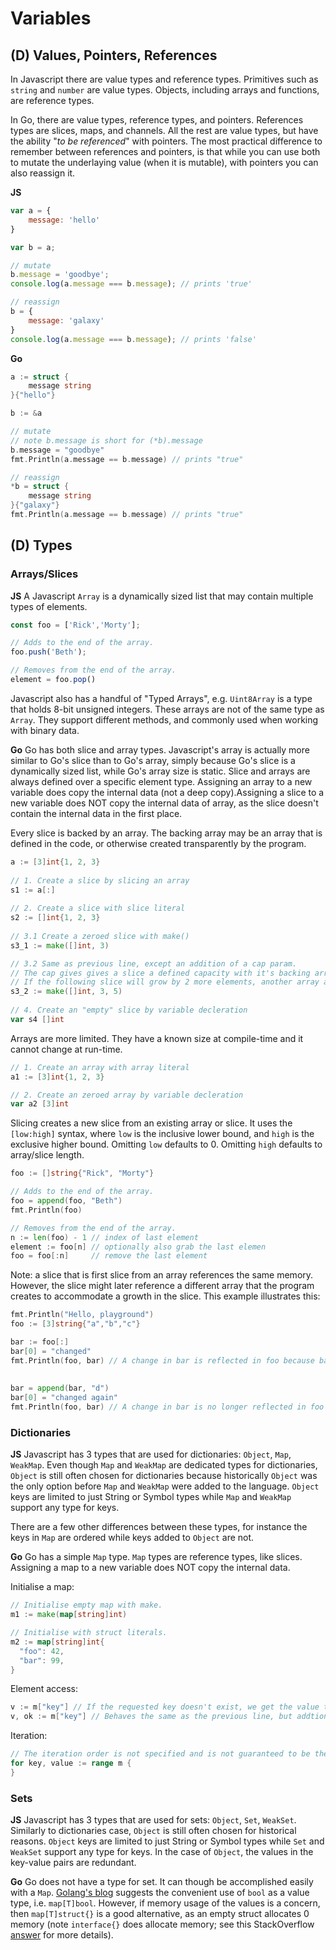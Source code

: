 # Variables
## (D) Values, Pointers, References

In Javascript there are value types and reference types. Primitives such as `string` and `number` are value types. Objects, including arrays and functions, are reference types.

In Go, there are value types, reference types, and pointers. References types are slices, maps, and channels. All the rest are value types, but have the ability "*to be referenced*" with pointers.
The most practical difference to remember between references and pointers, is that while you can use both to mutate the underlaying value (when it is mutable), with pointers you can also reassign it.

**JS**
```Javascript
var a = {
    message: 'hello'
}

var b = a;

// mutate
b.message = 'goodbye';
console.log(a.message === b.message); // prints 'true'

// reassign
b = {
    message: 'galaxy'
}
console.log(a.message === b.message); // prints 'false'
```

**Go**
```Go
a := struct {
	message string
}{"hello"}

b := &a

// mutate
// note b.message is short for (*b).message
b.message = "goodbye"
fmt.Println(a.message == b.message) // prints "true"

// reassign
*b = struct {
	message string
}{"galaxy"}
fmt.Println(a.message == b.message) // prints "true"
```

## (D) Types

### Arrays/Slices
**JS**
A Javascript `Array` is a dynamically sized list that may contain multiple types of elements.
```Javascript
const foo = ['Rick','Morty'];

// Adds to the end of the array.
foo.push('Beth');

// Removes from the end of the array.
element = foo.pop()
```

Javascript also has a handful of "Typed Arrays", e.g. `Uint8Array` is a type that holds 8-bit unsigned integers. These arrays are not of the same type as `Array`. They support different methods, and commonly used when working with binary data.

**Go**
Go has both slice and array types. Javascript's array is actually more similar to Go's slice than to Go's array, simply because Go's slice is a dynamically sized list, while Go's array size is static. Slice and arrays are always defined over a specific element type. Assigning an array to a new variable does copy the internal data (not a deep copy).Assigning a slice to a new variable does NOT copy the internal data of array, as the slice doesn't contain the internal data in the first place.

Every slice is backed by an array. The backing array may be an array that is defined in the code, or otherwise created transparently by the program.
```Go
a := [3]int{1, 2, 3}
	
// 1. Create a slice by slicing an array
s1 := a[:]
	
// 2. Create a slice with slice literal
s2 := []int{1, 2, 3}
	
// 3.1 Create a zeroed slice with make()
s3_1 := make([]int, 3)

// 3.2 Same as previous line, except an addition of a cap param.
// The cap gives gives a slice a defined capacity with it's backing array.
// If the following slice will grow by 2 more elements, another array allocation will NOT be performed.
s3_2 := make([]int, 3, 5)
	
// 4. Create an "empty" slice by variable decleration
var s4 []int
```

Arrays are more limited. They have a known size at compile-time and it cannot change at run-time.
```Go
// 1. Create an array with array literal
a1 := [3]int{1, 2, 3}

// 2. Create an zeroed array by variable decleration
var a2 [3]int
```

Slicing creates a new slice from an existing array or slice. It uses the `[low:high]` syntax, where `low` is the inclusive lower bound, and `high` is the exclusive higher bound. Omitting `low` defaults to 0. Omitting `high` defaults to array/slice length.
```Go
foo := []string{"Rick", "Morty"}

// Adds to the end of the array.
foo = append(foo, "Beth")
fmt.Println(foo)

// Removes from the end of the array.
n := len(foo) - 1 // index of last element
element := foo[n] // optionally also grab the last elemen
foo = foo[:n]     // remove the last element
```
   
Note: a slice that is first slice from an array references the same memory. However, the slice might later reference a different array that the program creates to accommodate a growth in the slice. This example illustrates this:
```Go
fmt.Println("Hello, playground")
foo := [3]string{"a","b","c"}

bar := foo[:]
bar[0] = "changed"	
fmt.Println(foo, bar) // A change in bar is reflected in foo because bar is backed by foo
	
	
bar = append(bar, "d")
bar[0] = "changed again"	
fmt.Println(foo, bar) // A change in bar is no longer reflected in foo because the `append` caused bar to backed by a different array
```

### Dictionaries
**JS**
Javascript has 3 types that are used for dictionaries: `Object`, `Map`, `WeakMap`. Even though `Map` and `WeakMap` are dedicated types for dictionaries, `Object` is still often chosen for dictionaries because historically `Object` was the only option before `Map` and `WeakMap` were added to the language. `Object` keys are limited to just String or Symbol types while `Map` and `WeakMap` support any type for keys. 

There are a few other differences between these types, for instance the keys in `Map` are ordered while keys added to `Object` are not.

**Go**
Go has a simple `Map` type. `Map` types are reference types, like slices. Assigning a map to a new variable does NOT copy the internal data.

Initialise a map:
```Go
// Initialise empty map with make.
m1 := make(map[string]int)

// Initialise with struct literals.
m2 := map[string]int{
  "foo": 42,
  "bar": 99,
}
```

Element access:
```Go
v := m["key"] // If the requested key doesn't exist, we get the value type's zero value.
v, ok := m["key"] // Behaves the same as the previous line, but addtionaly the ok bool value can be used to test existence.
```

Iteration:
```Go
// The iteration order is not specified and is not guaranteed to be the same from one iteration to the next.
for key, value := range m {
}
```

### Sets
**JS**
Javascript has 3 types that are used for sets: `Object`, `Set`, `WeakSet`. Similarly to dictionaries case, `Object` is still often chosen for historical reasons. `Object` keys are limited to just String or Symbol types while `Set` and `WeakSet` support any type for keys. In the case of `Object`, the values in the key-value pairs are redundant.

**Go**
Go does not have a type for set. It can though be accomplished easily with a `Map`. [Golang's blog](https://blog.golang.org/go-maps-in-action) suggests the convenient use of `bool` as a value type, i.e. `map[T]bool`. However, if memory usage of the values is a concern, then `map[T]struct{}` is a good alternative, as an empty struct allocates 0 memory (note `interface{}` does allocate memory; see this StackOverflow [answer](https://stackoverflow.com/a/22770744) for more details).
